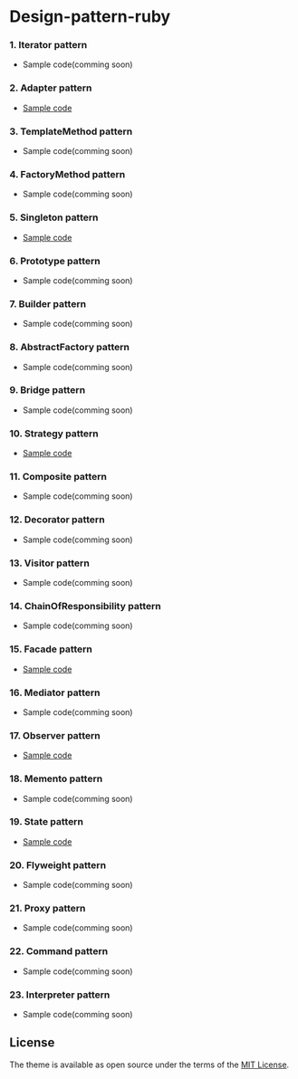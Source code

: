 # Design-pattern-ruby

### 1. Iterator pattern

* Sample code(comming soon)

### 2. Adapter pattern

* [Sample code](02-adapter.rb)

### 3. TemplateMethod pattern

* Sample code(comming soon)

### 4. FactoryMethod pattern

* Sample code(comming soon)

### 5. Singleton pattern

* [Sample code](05-singleton.rb)

### 6. Prototype pattern

* Sample code(comming soon)

### 7. Builder pattern

* Sample code(comming soon)

### 8. AbstractFactory pattern

* Sample code(comming soon)

### 9. Bridge pattern

* Sample code(comming soon)

### 10. Strategy pattern

* [Sample code](10-strategy.rb)

### 11. Composite pattern

* Sample code(comming soon)

### 12. Decorator pattern

* Sample code(comming soon)

### 13. Visitor pattern

* Sample code(comming soon)

### 14. ChainOfResponsibility pattern

* Sample code(comming soon)

### 15. Facade pattern

* [Sample code](15-facade.rb)

### 16. Mediator pattern

* Sample code(comming soon)

### 17. Observer pattern

* [Sample code](17-observer.rb)

### 18. Memento pattern

* Sample code(comming soon)

### 19. State pattern

* [Sample code](19-state.rb)

### 20. Flyweight pattern

* Sample code(comming soon)

### 21. Proxy pattern

* Sample code(comming soon)

### 22. Command pattern

* Sample code(comming soon)

### 23. Interpreter pattern

* Sample code(comming soon)


## License

The theme is available as open source under the terms of the [MIT License](https://opensource.org/licenses/MIT).
